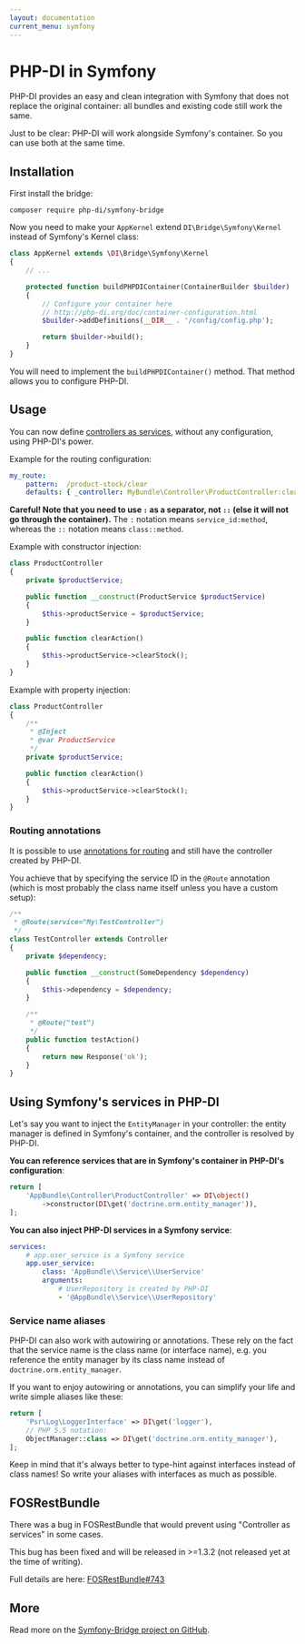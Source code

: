 ```yaml
---
layout: documentation
current_menu: symfony
---
```


# PHP-DI in Symfony

PHP-DI provides an easy and clean integration with Symfony that does not replace the original container:
all bundles and existing code still work the same.

Just to be clear: PHP-DI will work alongside Symfony's container. So you can use both at the same time.

## Installation

First install the bridge:

```
composer require php-di/symfony-bridge
```

Now you need to make your `AppKernel` extend `DI\Bridge\Symfony\Kernel` instead of Symfony's Kernel class:

```php
class AppKernel extends \DI\Bridge\Symfony\Kernel
{
    // ...

    protected function buildPHPDIContainer(ContainerBuilder $builder)
    {
        // Configure your container here
        // http://php-di.org/doc/container-configuration.html
        $builder->addDefinitions(__DIR__ . '/config/config.php');

        return $builder->build();
    }
}
```

You will need to implement the `buildPHPDIContainer()` method. That method allows you to configure PHP-DI.

## Usage

You can now define [controllers as services](http://symfony.com/doc/current/cookbook/controller/service.html),
without any configuration, using PHP-DI's power.

Example for the routing configuration:

```yaml
my_route:
    pattern:  /product-stock/clear
    defaults: { _controller: MyBundle\Controller\ProductController:clearAction }
```

**Careful! Note that you need to use `:` as a separator, not `::` (else it will not go through the container).**
The `:` notation means `service_id:method`, whereas the `::` notation means `class::method`.

Example with constructor injection:

```php
class ProductController
{
    private $productService;

    public function __construct(ProductService $productService)
    {
        $this->productService = $productService;
    }

    public function clearAction()
    {
        $this->productService->clearStock();
    }
}
```

Example with property injection:

```php
class ProductController
{
    /**
     * @Inject
     * @var ProductService
     */
    private $productService;

    public function clearAction()
    {
        $this->productService->clearStock();
    }
}
```

### Routing annotations

It is possible to use [annotations for routing](http://richardmiller.co.uk/2011/10/25/symfony2-routing-to-controller-as-service-with-annotations/) and still have the controller created by PHP-DI.

You achieve that by specifying the service ID in the `@Route` annotation (which is most probably the class name itself unless you have a custom setup):

```php
/**
 * @Route(service="My\TestController")
 */
class TestController extends Controller
{
    private $dependency;

    public function __construct(SomeDependency $dependency)
    {
        $this->dependency = $dependency;
    }

    /**
     * @Route("test")
     */
    public function testAction()
    {
        return new Response('ok');
    }
}
```


## Using Symfony's services in PHP-DI

Let's say you want to inject the `EntityManager` in your controller: the entity manager is defined
in Symfony's container, and the controller is resolved by PHP-DI.

**You can reference services that are in Symfony's container in PHP-DI's configuration**:

```php
return [
    'AppBundle\Controller\ProductController' => DI\object()
        ->constructor(DI\get('doctrine.orm.entity_manager')),
];
```

**You can also inject PHP-DI services in a Symfony service**:

```yaml
services:
    # app.user_service is a Symfony service
    app.user_service:
        class: 'AppBundle\\Service\\UserService'
        arguments:
            # UserRepository is created by PHP-DI
            - '@AppBundle\\Service\\UserRepository'
```

### Service name aliases

PHP-DI can also work with autowiring or annotations. These rely on the fact that the service name
is the class name (or interface name), e.g. you reference the entity manager by its class name
instead of `doctrine.orm.entity_manager`.

If you want to enjoy autowiring or annotations, you can simplify your life and write simple aliases
like these:

```php
return [
    'Psr\Log\LoggerInterface' => DI\get('logger'),
    // PHP 5.5 notation:
    ObjectManager::class => DI\get('doctrine.orm.entity_manager'),
];
```

Keep in mind that it's always better to type-hint against interfaces instead of class names!
So write your aliases with interfaces as much as possible.


## FOSRestBundle

There was a bug in FOSRestBundle that would prevent using "Controller as services" in some cases.

This bug has been fixed and will be released in >=1.3.2 (not released yet at the time of writing).

Full details are here: [FOSRestBundle#743](https://github.com/FriendsOfSymfony/FOSRestBundle/pull/743)


## More

Read more on the [Symfony-Bridge project on GitHub](https://github.com/PHP-DI/Symfony-Bridge).
